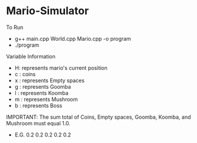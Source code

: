 # Mario-Simulator

To Run
- g++ main.cpp World.cpp Mario.cpp -o program
- ./program

Variable Information
- H: represents mario's current position
- c : coins
- x : represents Empty spaces
- g : represents Goomba
- l : represents Koomba
- m : represents Mushroom
- b : represents Boss

IMPORTANT: The sum total of Coins, Empty spaces, Goomba, Koomba, and Mushroom must equal 1.0.
- E.G. 0.2 0.2 0.2 0.2 0.2
